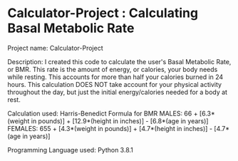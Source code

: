 # Calculator-Project : Calculating Basal Metabolic Rate

Project name:
  Calculator-Project
  
Description:
  I created this code to calculate the user's Basal Metabolic Rate, or BMR. This rate is the amount of energy, or calories, your body needs while resting. This accounts for more than half your calories burned in 24 hours. This calculation DOES NOT take account for your physical activity throughout the day, but just the initial energy/calories needed for a body at rest.
  
  Calculation used:
  Harris-Benedict Formula for BMR
      MALES: 66 + [6.3*(weight in pounds)] + [12.9*(height in inches)] - [6.8*(age in years)]
      FEMALES: 655 + [4.3*(weight in pounds)] + [4.7*(height in inches)] - [4.7*(age in years)]

Programming Language used: 
  Python 3.8.1
